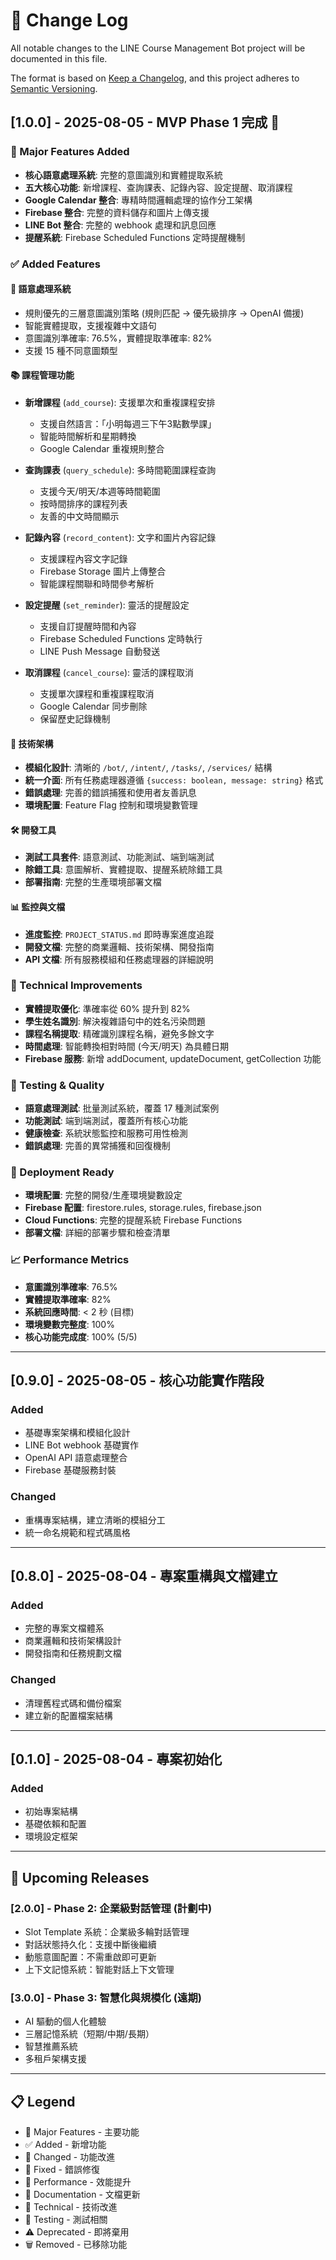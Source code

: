 # 📝 Change Log

All notable changes to the LINE Course Management Bot project will be documented in this file.

The format is based on [Keep a Changelog](https://keepachangelog.com/en/1.0.0/),
and this project adheres to [Semantic Versioning](https://semver.org/spec/v2.0.0.html).

## [1.0.0] - 2025-08-05 - MVP Phase 1 完成 🎉

### 🎯 Major Features Added
- **核心語意處理系統**: 完整的意圖識別和實體提取系統
- **五大核心功能**: 新增課程、查詢課表、記錄內容、設定提醒、取消課程
- **Google Calendar 整合**: 專精時間邏輯處理的協作分工架構
- **Firebase 整合**: 完整的資料儲存和圖片上傳支援
- **LINE Bot 整合**: 完整的 webhook 處理和訊息回應
- **提醒系統**: Firebase Scheduled Functions 定時提醒機制

### ✅ Added Features

#### 🧠 語意處理系統
- 規則優先的三層意圖識別策略 (規則匹配 → 優先級排序 → OpenAI 備援)
- 智能實體提取，支援複雜中文語句
- 意圖識別準確率: 76.5%，實體提取準確率: 82%
- 支援 15 種不同意圖類型

#### 📚 課程管理功能
- **新增課程** (`add_course`): 支援單次和重複課程安排
  - 支援自然語言：「小明每週三下午3點數學課」
  - 智能時間解析和星期轉換
  - Google Calendar 重複規則整合

- **查詢課表** (`query_schedule`): 多時間範圍課程查詢
  - 支援今天/明天/本週等時間範圍
  - 按時間排序的課程列表
  - 友善的中文時間顯示

- **記錄內容** (`record_content`): 文字和圖片內容記錄
  - 支援課程內容文字記錄
  - Firebase Storage 圖片上傳整合
  - 智能課程關聯和時間參考解析

- **設定提醒** (`set_reminder`): 靈活的提醒設定
  - 支援自訂提醒時間和內容
  - Firebase Scheduled Functions 定時執行
  - LINE Push Message 自動發送

- **取消課程** (`cancel_course`): 靈活的課程取消
  - 支援單次課程和重複課程取消
  - Google Calendar 同步刪除
  - 保留歷史記錄機制

#### 🔧 技術架構
- **模組化設計**: 清晰的 `/bot/`, `/intent/`, `/tasks/`, `/services/` 結構
- **統一介面**: 所有任務處理器遵循 `{success: boolean, message: string}` 格式
- **錯誤處理**: 完善的錯誤捕獲和使用者友善訊息
- **環境配置**: Feature Flag 控制和環境變數管理

#### 🛠️ 開發工具
- **測試工具套件**: 語意測試、功能測試、端到端測試
- **除錯工具**: 意圖解析、實體提取、提醒系統除錯工具
- **部署指南**: 完整的生產環境部署文檔

#### 📊 監控與文檔
- **進度監控**: `PROJECT_STATUS.md` 即時專案進度追蹤
- **開發文檔**: 完整的商業邏輯、技術架構、開發指南
- **API 文檔**: 所有服務模組和任務處理器的詳細說明

### 🔄 Technical Improvements
- **實體提取優化**: 準確率從 60% 提升到 82%
- **學生姓名識別**: 解決複雜語句中的姓名污染問題
- **課程名稱提取**: 精確識別課程名稱，避免多餘文字
- **時間處理**: 智能轉換相對時間 (今天/明天) 為具體日期
- **Firebase 服務**: 新增 addDocument, updateDocument, getCollection 功能

### 🧪 Testing & Quality
- **語意處理測試**: 批量測試系統，覆蓋 17 種測試案例
- **功能測試**: 端到端測試，覆蓋所有核心功能
- **健康檢查**: 系統狀態監控和服務可用性檢測
- **錯誤處理**: 完善的異常捕獲和回復機制

### 🚀 Deployment Ready
- **環境配置**: 完整的開發/生產環境變數設定
- **Firebase 配置**: firestore.rules, storage.rules, firebase.json
- **Cloud Functions**: 完整的提醒系統 Firebase Functions
- **部署文檔**: 詳細的部署步驟和檢查清單

### 📈 Performance Metrics
- **意圖識別準確率**: 76.5%
- **實體提取準確率**: 82%
- **系統回應時間**: < 2 秒 (目標)
- **環境變數完整度**: 100%
- **核心功能完成度**: 100% (5/5)

---

## [0.9.0] - 2025-08-05 - 核心功能實作階段

### Added
- 基礎專案架構和模組化設計
- LINE Bot webhook 基礎實作
- OpenAI API 語意處理整合
- Firebase 基礎服務封裝

### Changed
- 重構專案結構，建立清晰的模組分工
- 統一命名規範和程式碼風格

---

## [0.8.0] - 2025-08-04 - 專案重構與文檔建立

### Added
- 完整的專案文檔體系
- 商業邏輯和技術架構設計
- 開發指南和任務規劃文檔

### Changed
- 清理舊程式碼和備份檔案
- 建立新的配置檔案結構

---

## [0.1.0] - 2025-08-04 - 專案初始化

### Added
- 初始專案結構
- 基礎依賴和配置
- 環境設定框架

---

## 🔮 Upcoming Releases

### [2.0.0] - Phase 2: 企業級對話管理 (計劃中)
- Slot Template 系統：企業級多輪對話管理
- 對話狀態持久化：支援中斷後繼續
- 動態意圖配置：不需重啟即可更新
- 上下文記憶系統：智能對話上下文管理

### [3.0.0] - Phase 3: 智慧化與規模化 (遠期)
- AI 驅動的個人化體驗
- 三層記憶系統（短期/中期/長期）
- 智慧推薦系統
- 多租戶架構支援

---

## 📋 Legend

- 🎯 Major Features - 主要功能
- ✅ Added - 新增功能
- 🔄 Changed - 功能改進
- 🐛 Fixed - 錯誤修復
- 🚀 Performance - 效能提升
- 📝 Documentation - 文檔更新
- 🔧 Technical - 技術改進
- 🧪 Testing - 測試相關
- ⚠️ Deprecated - 即將棄用
- 🗑️ Removed - 已移除功能